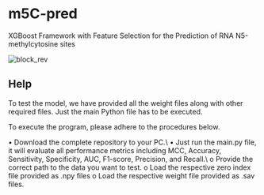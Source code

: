 # m5C-pred
XGBoost Framework with Feature Selection for the Prediction of RNA N5-methylcytosine sites

![block_rev](https://user-images.githubusercontent.com/80881943/210732228-7d68b0ce-eac7-4cbd-ad47-1746b1d8f876.jpg)

## Help
To test the model, we have provided all the weight files along with other required files. Just the main Python file has to be executed.

To execute the program, please adhere to the procedures below.

•	Download the complete repository to your PC.\\
•	Just run the main.py file, it will evaluate all performance metrics including MCC, Accuracy, Sensitivity, Specificity, AUC, F1-score, Precision, and Recall.\\
o	Provide the correct path to the data you want to test.
o	Load the respective zero index file provided as .npy files
o	Load the respective weight file provided as .sav files.

